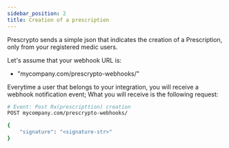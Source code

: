 ```yaml
---
sidebar_position: 2
title: Creation of a prescription
---
```


Prescrypto sends a simple json that indicates the creation of a Prescription, only from your registered medic users.


Let's assume that your webhook URL is: 

- "mycompany.com/prescrypto-webhooks/"

Everytime a user that belongs to your integration, you will receive a webhook notification event;
What you will receive is the following request:

```bash
# Event: Post Rx(prescripttion) creation
POST mycompany.com/prescrypto-webhooks/

{
	"signature": "<signature-str>"
}

```
